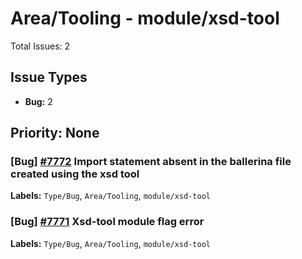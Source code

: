 # Area/Tooling - module/xsd-tool

Total Issues: 2

## Issue Types

- **Bug:** 2

## Priority: None

### [Bug] [#7772](https://github.com/ballerina-platform/ballerina-library/issues/7772) Import statement absent in the ballerina file created using the xsd tool
**Labels:** `Type/Bug`, `Area/Tooling`, `module/xsd-tool`

### [Bug] [#7771](https://github.com/ballerina-platform/ballerina-library/issues/7771) Xsd-tool module flag error
**Labels:** `Type/Bug`, `Area/Tooling`, `module/xsd-tool`

